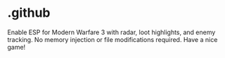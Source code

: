 # .github
Enable ESP for Modern Warfare 3 with radar, loot highlights, and enemy tracking. No memory injection or file modifications required. Have a nice game!
